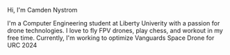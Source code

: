 Hi, I'm Camden Nystrom 

I'm a Computer Engineering student at Liberty Univerity with a passion for drone technologies.
I love to fly FPV drones, play chess, and workout in my free time.
Currently, I'm working to optimize Vanguards Space Drone for URC 2024
